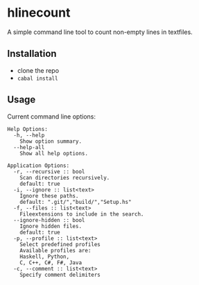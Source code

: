 # hlinecount

A simple command line tool to count non-empty lines in textfiles.


## Installation

- clone the repo
- `cabal install`


## Usage

Current command line options:

    Help Options:
      -h, --help
        Show option summary.
      --help-all
        Show all help options.

    Application Options:
      -r, --recursive :: bool
        Scan directories recursively.
        default: true
      -i, --ignore :: list<text>
        Ignore these paths.
        default: ".git/","build/","Setup.hs"
      -f, --files :: list<text>
        Fileextensions to include in the search.
      --ignore-hidden :: bool
        Ignore hidden files.
        default: true
      -p, --profile :: list<text>
        Select predefined profiles
        Available profiles are:
        Haskell, Python,
        C, C++, C#, F#, Java
      -c, --comment :: list<text>
        Specify comment delimiters
